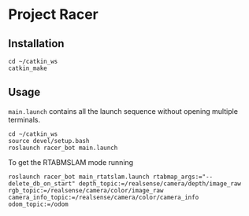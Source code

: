 # Project Racer

## Installation

```shell
cd ~/catkin_ws
catkin_make
```

## Usage

`main.launch` contains all the launch sequence without opening multiple terminals.

```shell
cd ~/catkin_ws
source devel/setup.bash
roslaunch racer_bot main.launch
```

To get the RTABMSLAM mode running
```shell
roslaunch racer_bot main_rtatslam.launch rtabmap_args:="--delete_db_on_start" depth_topic:=/realsense/camera/depth/image_raw rgb_topic:=/realsense/camera/color/image_raw camera_info_topic:=/realsense/camera/color/camera_info odom_topic:=/odom
```

